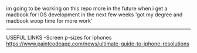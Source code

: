im going to be working on this repo more in the future when i get a macbook for IOS development in the next few weeks
'got my degree and macbook woop time for more work'

-------------------------------------------------------
USEFUL LINKS
-Screen p-sizes for Iphones
https://www.paintcodeapp.com/news/ultimate-guide-to-iphone-resolutions
